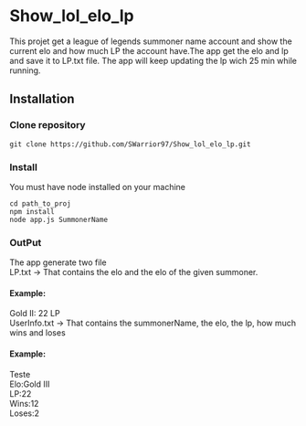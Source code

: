 # Show_lol_elo_lp


This projet get a league of legends summoner name account and show the current elo and how much LP the account have.The app get the elo and lp and save it to LP.txt file. The app will keep updating the lp wich 25 min while running.

## Installation
### Clone repository

```shell
git clone https://github.com/SWarrior97/Show_lol_elo_lp.git
```

### Install
You must have node installed on your machine
```shell
cd path_to_proj
npm install
node app.js SummonerName
```

### OutPut
The app generate two file<br>
LP.txt -> That contains the elo and the elo of the given summoner.<br>
#### Example:
Gold II: 22 LP<br>
UserInfo.txt -> That contains the summonerName, the elo, the lp, how much wins and loses <br>
#### Example:
Teste <br>
Elo:Gold III <br>
LP:22 <br>
Wins:12 <br>
Loses:2 <br>
